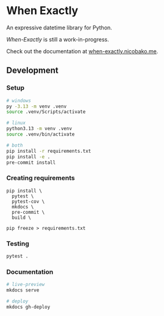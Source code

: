 # When Exactly

An expressive datetime library for Python.

*When-Exactly* is still a work-in-progress.

Check out the documentation at [when-exactly.nicobako.me](https://when-exactly.nicobako.me).

## Development

### Setup

```bash
# windows
py -3.13 -m venv .venv
source .venv/Scripts/activate

# linux
python3.13 -m venv .venv
source .venv/bin/activate

# both
pip install -r requirements.txt
pip install -e .
pre-commit install
```

### Creating requirements

```
pip install \
  pytest \
  pytest-cov \
  mkdocs \
  pre-commit \
  build \

pip freeze > requirements.txt
```

### Testing

```bash
pytest .
```

### Documentation

```bash
# live-preview
mkdocs serve

# deploy
mkdocs gh-deploy
```